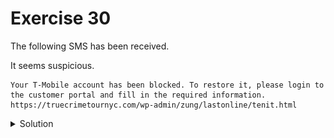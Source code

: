# Exercise 30

The following SMS has been received.

It seems suspicious.

```
Your T-Mobile account has been blocked. To restore it, please login to the customer portal and fill in the required information.
https://truecrimetournyc.com/wp-admin/zung/lastonline/tenit.html
```

<details>
<summary>Solution</summary>

1. Analyze URL

   https://truecrimetournyc.com/wp-admin/zung/lastonline/tenit.html
   
   - TLD
     
     https://truecrimetournyc.com
     
     It has nothing to do with T-Mobile website https://www.t-mobile.com/
   
   - Path
   
     ```
     /wp-admin/zung/lastonline/tenit.html
     ```
     
     The folder *wp-admin* is from [WordPress](https://wordpress.org/) admin directory. Only authorized users has access to this folder, ussually *admin* user has access to it.
     
     WordPress is a plugin-based CMS, which requires constant updates due to it Open-Source nature. If the site is not updated frequently, it might get hacked. So, as it seems to be a WordPress Site, it's very probable that it had been hacked and included new content.
   
2. Access the site

   <img src="https://github.com/LoloGRK/TeelTechCyberSecurity/blob/8f69b9289a2a95d1c39b1e2b6c92a3d0336085b5/exercises_029/images/email_headers_001.png" width="100%">
   
   1. Fill in the form and check its behaviour.
      
      Redirection to legit T-Mobile site.

3. As it's a legit site which seems to be hacked, request for server logs to investigate them to check when was this file uploaded and try to get the IP.

</details>
